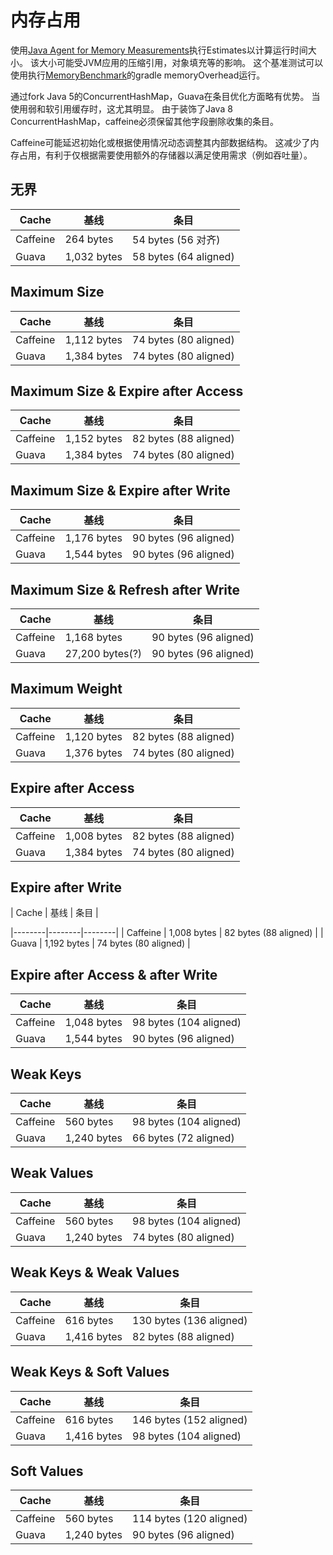# 内存占用

使用[Java Agent for Memory Measurements](https://github.com/jbellis/jamm)执行Estimates以计算运行时间大小。 该大小可能受JVM应用的压缩引用，对象填充等的影响。 这个基准测试可以使用执行[MemoryBenchmark](https://github.com/ben-manes/caffeine/blob/master/caffeine/src/jmh/java/com/github/benmanes/caffeine/cache/MemoryBenchmark.java)的gradle memoryOverhead运行。

通过fork Java 5的ConcurrentHashMap，Guava在条目优化方面略有优势。 当使用弱和软引用缓存时，这尤其明显。 由于装饰了Java 8 ConcurrentHashMap，caffeine必须保留其他字段删除收集的条目。

Caffeine可能延迟初始化或根据使用情况动态调整其内部数据结构。 这减少了内存占用，有利于仅根据需要使用额外的存储器以满足使用需求（例如吞吐量）。

## 无界

| Cache | 基线 | 条目	|
|--------|--------|--------|
|    Caffeine    |    264 bytes    |    54 bytes (56 对齐)    |
|    Guava    |    1,032 bytes    |    58 bytes (64 aligned)    |

## Maximum Size

| Cache | 基线 | 条目	|
|--------|--------|--------|
|   Caffeine     |    1,112 bytes    |   74 bytes (80 aligned)     |
|    Guava    |    1,384 bytes    |    74 bytes (80 aligned)    |


## Maximum Size & Expire after Access

| Cache | 基线 | 条目	|
|--------|--------|--------|
|   Caffeine     |    1,152 bytes	    |    82 bytes (88 aligned)    |
|    Guava    |    1,384 bytes	    |    74 bytes (80 aligned)    |

## Maximum Size & Expire after Write

| Cache | 基线 | 条目	|
|--------|--------|--------|
|   Caffeine     |     1,176 bytes   |   90 bytes (96 aligned)     |
|    Guava    |     1,544 bytes   |    90 bytes (96 aligned)    |

## Maximum Size & Refresh after Write

| Cache | 基线 | 条目	|
|--------|--------|--------|
|   Caffeine     |    1,168 bytes    |    90 bytes (96 aligned)    |
|    Guava    |    27,200 bytes(?)    |    90 bytes (96 aligned)    |

## Maximum Weight

| Cache | 基线 | 条目	|
|--------|--------|--------|
|   Caffeine     |    1,120 bytes    |    82 bytes (88 aligned)    |
|    Guava    |    1,376 bytes	    |    74 bytes (80 aligned)    |

## Expire after Access

| Cache | 基线 | 条目	|
|--------|--------|--------|
|   Caffeine     |    1,008 bytes    |    82 bytes (88 aligned)    |
|    Guava    |    1,384 bytes    |    74 bytes (80 aligned)    |

## Expire after Write

| Cache | 基线 | 条目	|

|--------|--------|--------|
|   Caffeine     |    1,008 bytes    |    82 bytes (88 aligned)    |
|    Guava    |     1,192 bytes   |    74 bytes (80 aligned)    |

## Expire after Access & after Write

| Cache | 基线 | 条目	|
|--------|--------|--------|
|   Caffeine     |   1,048 bytes     |    98 bytes (104 aligned)    |
|    Guava    |    1,544 bytes	    |   90 bytes (96 aligned)     |

## Weak Keys

| Cache | 基线 | 条目	|
|--------|--------|--------|
|   Caffeine     |    560 bytes    |   98 bytes (104 aligned)     |
|    Guava    |    1,240 bytes    |   66 bytes (72 aligned)     |

## Weak Values

| Cache | 基线 | 条目	|
|--------|--------|--------|
|   Caffeine     |    560 bytes	    |    98 bytes (104 aligned)    |
|    Guava    |    1,240 bytes    |    74 bytes (80 aligned)    |

## Weak Keys & Weak Values

| Cache | 基线 | 条目	|
|--------|--------|--------|
|   Caffeine     |    616 bytes    |   130 bytes (136 aligned)     |
|    Guava    |    1,416 bytes    |    82 bytes (88 aligned)    |

## Weak Keys & Soft Values

| Cache | 基线 | 条目	|
|--------|--------|--------|
|   Caffeine     |     616 bytes   |    146 bytes (152 aligned)    |
|    Guava    |    1,416 bytes    |    98 bytes (104 aligned)    |


## Soft Values
| Cache | 基线 | 条目	|
|--------|--------|--------|
|   Caffeine     |    560 bytes    |    114 bytes (120 aligned)    |
|    Guava    |    1,240 bytes    |    90 bytes (96 aligned)    |
